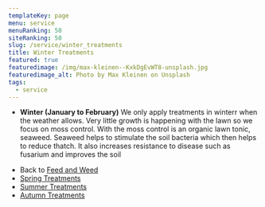 ```yaml
---
templateKey: page
menu: service
menuRanking: 50
siteRanking: 50
slug: /service/winter_treatments
title: Winter Treatments
featured: true
featuredimage: /img/max-kleinen--KxkDgEvWT8-unsplash.jpg
featuredimage_alt: Photo by Max Kleinen on Unsplash
tags:
  - service
---
```


* **Winter (January to February)**
  We only apply treatments in winterr when the weather allows. Very little growth is happening with the lawn so we focus on moss control.  With the moss control is an organic lawn tonic, seaweed.  Seaweed helps to stimulate the soil bacteria which then helps to reduce thatch.  It also increases resistance to disease such as fusarium and improves the soil


- Back to [Feed and Weed](/service/essential_treatments)
- [Spring Treatments](/service/spring_treatments)
- [Summer Treatments](/service/summer_treatments)
- [Autumn Treatments](/service/autumn_treatments)